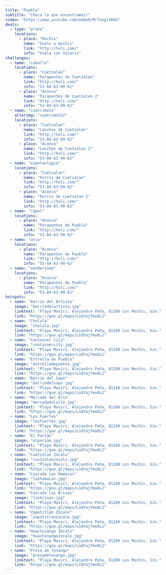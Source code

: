 ```yaml
---
title: "Puebla"
subtitle: "Checa lo que encontramos!"
video: "https://www.youtube.com/embed/Mr7uGgl40QU"
deals:
  - type: "plane"
    locations:
      - place: "Mochis"
        name: "Vuelo a mochis"
        link: "http://holi.com/"
        info: "Vuela con Volaris"
challenges:
  - name: "caballo"
    locations:
      - place: "Cuetzalan"
        name: "Parapentes de Cuetzalan"
        link: "http://holi.com/"
        info: "53-84-63-99-62"
      - place: "Aconco"
        name: "Parapentes de Cuetzalan 2"
        link: "http://holi.com/"
        info: "53-84-63-99-62"
  - name: "cuatrimoto"
    alterimg: "cuatrimoto2"
    locations:
      - place: "Cuetzalan"
        name: "Lanchas de Cuetzalan"
        link: "http://holi.com/"
        info: "53-84-63-99-62"
      - place: "Aconco"
        name: "Lanchas de Cuetzalan 2"
        link: "http://holi.com/"
        info: "53-84-63-99-62"
  - name: "espeleologia"
    locations:
      - place: "Cuetzalan"
        name: "Ferris de Cuetzalan"
        link: "http://holi.com/"
        info: "53-84-63-99-62"
      - place: "Aconco"
        name: "Ferris de Cuetzalan 2"
        link: "http://holi.com/"
        info: "53-84-63-99-62"
  - name: "rapel"
    locations:
      - place: "Aconco"
        name: "Parapentes de Puebla"
        link: "http://holi.com/"
        info: "53-84-63-99-62"
  - name: "arco"
    locations:
      - place: "Aconco"
        name: "Parapentes de Puebla"
        link: "http://holi.com/"
        info: "53-84-63-99-62"
  - name: "senderismo"
    locations:
      - place: "Aconco"
        name: "Parapentes de Puebla"
        link: "http://holi.com/"
        info: "53-84-63-99-62"
hotspots:
  - name: "Barrio del Artista"
    image: "barriodelartista.jpg"
    linktext: "Playa Maviri, Alejandro Peña, 81260 Los Mochis, Sin."
    link: "https://goo.gl/maps/LsQYajYmo6L2"
  - name: "Cholula"
    image: "cholula.jpg"
    linktext: "Playa Maviri, Alejandro Peña, 81260 Los Mochis, Sin."
    link: "https://goo.gl/maps/LsQYajYmo6L2"
  - name: "Container City"
    image: "containercity.jpg"
    linktext: "Playa Maviri, Alejandro Peña, 81260 Los Mochis, Sin."
    link: "https://goo.gl/maps/LsQYajYmo6L2"
  - name: "Estrella de Puebla"
    image: "estrelladepuebla.jpg"
    linktext: "Playa Maviri, Alejandro Peña, 81260 Los Mochis, Sin."
    link: "https://goo.gl/maps/LsQYajYmo6L2"
  - name: "Barrio del Sapo"
    image: "barriodelsapo.jpg"
    linktext: "Playa Maviri, Alejandro Peña, 81260 Los Mochis, Sin."
    link: "https://goo.gl/maps/LsQYajYmo6L2"
  - name: "Mercado del Alto"
    image: "mercadodelalto.jpg"
    linktext: "Playa Maviri, Alejandro Peña, 81260 Los Mochis, Sin."
    link: "https://goo.gl/maps/LsQYajYmo6L2"
  - name: "Los Fuertes"
    image: "losfuertes.jpg"
    linktext: "Playa Maviri, Alejandro Peña, 81260 Los Mochis, Sin."
    link: "https://goo.gl/maps/LsQYajYmo6L2"
  - name: "El Parián"
    image: "elparian.jpg"
    linktext: "Playa Maviri, Alejandro Peña, 81260 Los Mochis, Sin."
    link: "https://goo.gl/maps/LsQYajYmo6L2"
  - name: "Cuetzalan Zócalo"
    image: "cuetzalanzocalo.jpg"
    linktext: "Playa Maviri, Alejandro Peña, 81260 Los Mochis, Sin."
    link: "https://goo.gl/maps/LsQYajYmo6L2"
  - name: "Cascada Las Hamacas"
    image: "lashamacas.jpg"
    linktext: "Playa Maviri, Alejandro Peña, 81260 Los Mochis, Sin."
    link: "https://goo.gl/maps/LsQYajYmo6L2"
  - name: "Cascada Las Brisas"
    image: "lasbrisas.jpg"
    linktext: "Playa Maviri, Alejandro Peña, 81260 Los Mochis, Sin."
    link: "https://goo.gl/maps/LsQYajYmo6L2"
  - name: "Zapotitlán Zócalo"
    image: "zapotitlanzocalo.jpg"
    linktext: "Playa Maviri, Alejandro Peña, 81260 Los Mochis, Sin."
    link: "https://goo.gl/maps/LsQYajYmo6L2"
  - name: "Huachinango Zócalo"
    image: "huachinangozocalo.jpg"
    linktext: "Playa Maviri, Alejandro Peña, 81260 Los Mochis, Sin."
    link: "https://goo.gl/maps/LsQYajYmo6L2"
  - name: "Presa de Tenango"
    image: "presadetenango.jpg"
    linktext: "Playa Maviri, Alejandro Peña, 81260 Los Mochis, Sin."
    link: "https://goo.gl/maps/LsQYajYmo6L2"
---
```

